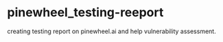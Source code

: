 # pinewheel_testing-reeport
creating testing report on pinewheel.ai  and help vulnerability assessment.
